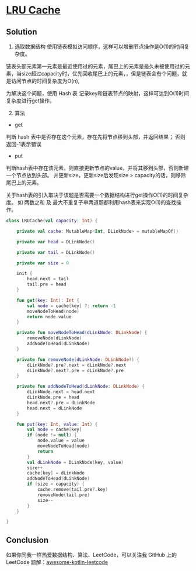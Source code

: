 # [LRU Cache][title]

## Solution
1. 选取数据结构
使用链表模拟访问顺序，这样可以增删节点操作是O(1)的时间复杂度。
   
链表头部元素第一元素是最近使用过的元素，尾巴上的元素是最久未被使用过的元素，当size超过capacity时，优先回收尾巴上的元素，，但是链表会有个问题，就是访问节点的时间复杂度为O(n),

为解决这个问题，使用 Hash 表 记录key和链表节点的映射，这样可达到O(1)时间复杂度进行get操作。

2. 算法
- get

判断 hash 表中是否存在这个元素，存在先将节点移到头部，并返回结果； 否则返回-1表示错误

- put

判断hash表中存在该元素，则直接更新节点的value，并将其移到头部，否则新建一个节点放到头部。
并更新size，更新size后发现size > capacity的话，则移除尾巴上的元素。
  
关于hash表的引入取决于该题是否需要一个数据结构进行get操作O(1)的时间复杂度。
如 两数之和 及 最大不重复子串两道题都利用hash表来实现O(1)的查找操作。
```kotlin
class LRUCache(val capacity: Int) {

    private val cache: MutableMap<Int, DLinkNode> = mutableMapOf()

    private var head = DLinkNode()

    private var tail = DLinkNode()

    private var size = 0

    init {
        head.next = tail
        tail.pre = head
    }

    fun get(key: Int): Int {
        val node = cache[key] ?: return -1
        moveNodeToHead(node)
        return node.value
    }

    private fun moveNodeToHead(dLinkNode: DLinkNode) {
        removeNode(dLinkNode)
        addNodeToHead(dLinkNode)
    }

    private fun removeNode(dLinkNode: DLinkNode?) {
        dLinkNode?.pre?.next = dLinkNode?.next
        dLinkNode?.next?.pre = dLinkNode?.pre
    }

    private fun addNodeToHead(dLinkNode: DLinkNode) {
        dLinkNode.next = head.next
        dLinkNode.pre = head
        head.next?.pre = dLinkNode
        head.next = dLinkNode
    }

    fun put(key: Int, value: Int) {
        val node = cache[key]
        if (node != null) {
            node.value = value
            moveNodeToHead(node)
            return
        }
        val dLinkNode = DLinkNode(key, value)
        size++
        cache[key] = dLinkNode
        addNodeToHead(dLinkNode)
        if (size > capacity) {
            cache.remove(tail.pre?.key)
            removeNode(tail.pre)
            size--
        }
    }

}
```
## Conclusion

如果你同我一样热爱数据结构、算法、LeetCode，可以关注我 GitHub 上的 LeetCode 题解：[awesome-kotlin-leetcode][akl]



[title]: https://leetcode-cn.com/problems/lru-cache/
[akl]: https://github.com/NightXlt/awesome-kotlin-leetcode
